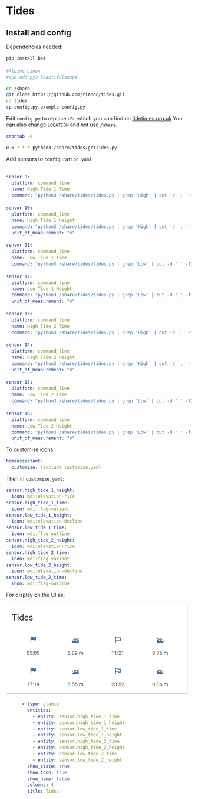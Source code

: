 # Tides

## Install and config

Dependencies needed:

```bash
pip install bs4

#Alpine Linux
#apk add py3-beautifulsoup4
```

```bash
cd /share
git clone https://github.com/rianoc/tides.git
cd tides
cp config.py.example config.py
```

Edit `config.py` to replace `URL` which you can find on [tidetimes.org.uk](https://www.tidetimes.org.uk)
You can also change `LOCATION` and not use `/share`.

```bash
crontab -e
```

```bash
0 6 * * * python3 /share/tides/getTides.py
```

Add sensors to `configuration.yaml`

```yaml

sensor 9:
  platform: command_line
  name: High Tide 1 Time
  command: "python3 /share/tides/tides.py | grep 'High' | cut -d ',' -f2 | sed -n '1p'"
  
sensor 10:
  platform: command_line
  name: High Tide 1 Height
  command: "python3 /share/tides/tides.py | grep 'High' | cut -d ',' -f3 | sed 's/.$//' | sed -n '1p'"
  unit_of_measurement: "m"

sensor 11:
  platform: command_line
  name: Low Tide 1 Time
  command: "python3 /share/tides/tides.py | grep 'Low' | cut -d ',' -f2 | sed -n '1p'"

sensor 12:
  platform: command_line
  name: Low Tide 1 Height
  command: "python3 /share/tides/tides.py | grep 'Low' | cut -d ',' -f3 | sed 's/.$//' | sed -n '1p'"
  unit_of_measurement: "m"
  
sensor 13:
  platform: command_line
  name: High Tide 2 Time
  command: "python3 /share/tides/tides.py | grep 'High' | cut -d ',' -f2 | sed -n '2p'"
  
sensor 14:
  platform: command_line
  name: High Tide 2 Height
  command: "python3 /share/tides/tides.py | grep 'High' | cut -d ',' -f3 | sed 's/.$//' | sed -n '2p'"
  unit_of_measurement: "m"

sensor 15:
  platform: command_line
  name: Low Tide 2 Time
  command: "python3 /share/tides/tides.py | grep 'Low' | cut -d ',' -f2 | sed -n '2p'"

sensor 16:
  platform: command_line
  name: Low Tide 2 Height
  command: "python3 /share/tides/tides.py | grep 'Low' | cut -d ',' -f3 | sed 's/.$//' | sed -n '2p'"
  unit_of_measurement: "m"
```

To customise icons:

```yaml
homeassistant:
  customize: !include customize.yaml
```

Then in `customize.yaml`:

```yaml
sensor.high_tide_1_height:
  icon: mdi:elevation-rise
sensor.high_tide_1_time:
  icon: mdi:flag-variant
sensor.low_tide_1_height:
  icon: mdi:elevation-decline
sensor.low_tide_1_time:
  icon: mdi:flag-outline
sensor.high_tide_2_height:
  icon: mdi:elevation-rise
sensor.high_tide_2_time:
  icon: mdi:flag-variant
sensor.low_tide_2_height:
  icon: mdi:elevation-decline
sensor.low_tide_2_time:
  icon: mdi:flag-outline
```

For display on the UI as:

![Tides](tides.PNG "Tides")

```yaml
      - type: glance
        entities:
          - entity: sensor.high_tide_1_time
          - entity: sensor.high_tide_1_height
          - entity: sensor.low_tide_1_time
          - entity: sensor.low_tide_1_height
          - entity: sensor.high_tide_2_time
          - entity: sensor.high_tide_2_height
          - entity: sensor.low_tide_2_time
          - entity: sensor.low_tide_2_height
        show_state: true
        show_icon: true
        show_name: false
        columns: 4
        title: Tides
```
